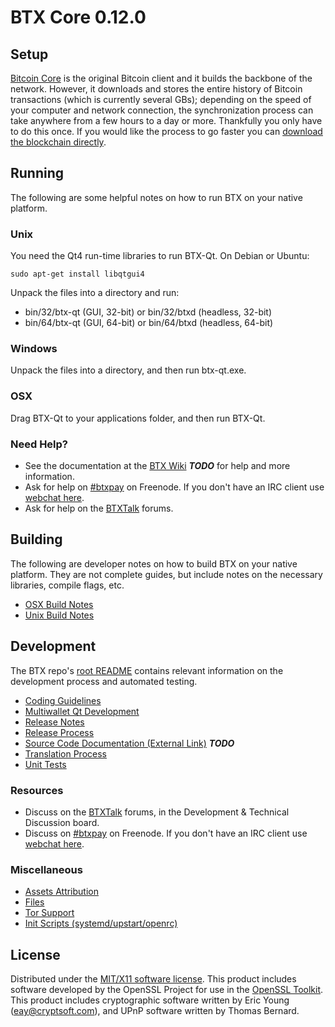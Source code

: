 BTX Core 0.12.0
=====================

Setup
---------------------
[Bitcoin Core](http://bitcoin.org/en/download) is the original Bitcoin client and it builds the backbone of the network. However, it downloads and stores the entire history of Bitcoin transactions (which is currently several GBs); depending on the speed of your computer and network connection, the synchronization process can take anywhere from a few hours to a day or more. Thankfully you only have to do this once. If you would like the process to go faster you can [download the blockchain directly](bootstrap.md).

Running
---------------------
The following are some helpful notes on how to run BTX on your native platform.

### Unix

You need the Qt4 run-time libraries to run BTX-Qt. On Debian or Ubuntu:

	sudo apt-get install libqtgui4

Unpack the files into a directory and run:

- bin/32/btx-qt (GUI, 32-bit) or bin/32/btxd (headless, 32-bit)
- bin/64/btx-qt (GUI, 64-bit) or bin/64/btxd (headless, 64-bit)



### Windows

Unpack the files into a directory, and then run btx-qt.exe.

### OSX

Drag BTX-Qt to your applications folder, and then run BTX-Qt.

### Need Help?

* See the documentation at the [BTX Wiki](https://en.bitcoin.it/wiki/Main_Page) ***TODO***
for help and more information.
* Ask for help on [#btxpay](http://webchat.freenode.net?channels=btxpay) on Freenode. If you don't have an IRC client use [webchat here](http://webchat.freenode.net?channels=btxpay).
* Ask for help on the [BTXTalk](https://btxtalk.org/) forums.

Building
---------------------
The following are developer notes on how to build BTX on your native platform. They are not complete guides, but include notes on the necessary libraries, compile flags, etc.

- [OSX Build Notes](build-osx.md)
- [Unix Build Notes](build-unix.md)

Development
---------------------
The BTX repo's [root README](https://github.com/btxpay/btx/blob/master/README.md) contains relevant information on the development process and automated testing.

- [Coding Guidelines](coding.md)
- [Multiwallet Qt Development](multiwallet-qt.md)
- [Release Notes](release-notes.md)
- [Release Process](release-process.md)
- [Source Code Documentation (External Link)](https://dev.visucore.com/bitcoin/doxygen/) ***TODO***
- [Translation Process](translation_process.md)
- [Unit Tests](unit-tests.md)

### Resources
* Discuss on the [BTXTalk](https://btxtalk.org/) forums, in the Development & Technical Discussion board.
* Discuss on [#btxpay](http://webchat.freenode.net/?channels=btxpay) on Freenode. If you don't have an IRC client use [webchat here](http://webchat.freenode.net/?channels=btxpay).

### Miscellaneous
- [Assets Attribution](assets-attribution.md)
- [Files](files.md)
- [Tor Support](tor.md)
- [Init Scripts (systemd/upstart/openrc)](init.md)

License
---------------------
Distributed under the [MIT/X11 software license](http://www.opensource.org/licenses/mit-license.php).
This product includes software developed by the OpenSSL Project for use in the [OpenSSL Toolkit](https://www.openssl.org/). This product includes
cryptographic software written by Eric Young ([eay@cryptsoft.com](mailto:eay@cryptsoft.com)), and UPnP software written by Thomas Bernard.
